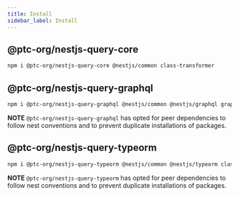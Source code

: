 ```yaml
---
title: Install
sidebar_label: Install
---
```


## @ptc-org/nestjs-query-core

```sh
npm i @ptc-org/nestjs-query-core @nestjs/common class-transformer
```

## @ptc-org/nestjs-query-graphql

```sh
npm i @ptc-org/nestjs-query-graphql @nestjs/common @nestjs/graphql graphql graphql-subscriptions class-transformer class-validator dataloader
```

**NOTE** `@ptc-org/nestjs-query-graphql` has opted for peer dependencies to follow nest conventions and to prevent duplicate installations of packages.

## @ptc-org/nestjs-query-typeorm

```sh
npm i @ptc-org/nestjs-query-typeorm @nestjs/common @nestjs/typeorm class-transformer typeorm
```

**NOTE** `@ptc-org/nestjs-query-typeorm` has opted for peer dependencies to follow nest conventions and to prevent duplicate installations of packages.
